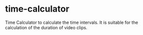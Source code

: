 # time-calculator
Time Calculator to calculate the time intervals.
It is suitable for the calculation of the duration of video clips.
